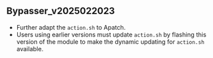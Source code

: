 ## Bypasser_v2025022023

- Further adapt the ``action.sh`` to Apatch. 
- Users using earlier versions must update ``action.sh`` by flashing this version of the module to make the dynamic updating for ``action.sh`` available. 
